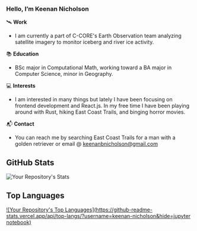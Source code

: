 ### Hello, I’m Keenan Nicholson

🛰️ **Work**

- I am currently a part of C-CORE's Earth Observation team analyzing satellite imagery to monitor iceberg and river ice activity.

📚 **Education**

- BSc major in Computational Math, working toward a BA major in Computer Science, minor in Geography. 

💻 **Interests**

- I am interested in many things but lately I have been focusing on frontend development and React.js. In my free time I have been playing around with Rust, hiking East Coast Trails, and binging horror movies.

📬 **Contact**

- You can reach me by searching East Coast Trails for a man with a golden retriever or email @ keenanbnicholson@gmail.com

## GitHub Stats

![Your Repository's Stats](https://github-readme-stats.vercel.app/api?username=keenan-nicholson&show_icons=true&theme=radical)

## Top Languages
[![Your Repository's Top Languages](https://github-readme-stats.vercel.app/api/top-langs/?username=keenan-nicholson&hide=jupyter notebook)](https://github.com/anuraghazra/github-readme-stats)
